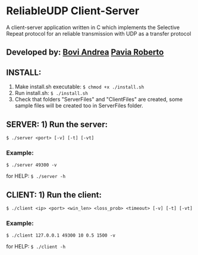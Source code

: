 # ReliableUDP Client-Server
A client-server application written in C which implements the Selective Repeat protocol for an reliable transmission with UDP as a transfer protocol

## Developed by: [Bovi Andrea](https://github.com/kambei) [Pavia Roberto](https://github.com/bloodsky)

## INSTALL:
1) Make install.sh executable: ```$ chmod +x ./install.sh```
2) Run install.sh: ```$ ./install.sh```
3) Check that folders "ServerFiles" and "ClientFiles" are created,
	some sample files will be created too in ServerFiles folder.


## SERVER: 1) Run the server:
```
$ ./server <port> [-v] [-t] [-vt]
```
### Example: 
```
$ ./server 49300 -v
```
for HELP: ```$ ./server -h```

## CLIENT: 1) Run the client:
```
$ ./client <ip> <port> <win_len> <loss_prob> <timeout> [-v] [-t] [-vt]
```
### Example: 
```
$ ./client 127.0.0.1 49300 10 0.5 1500 -v
```
for HELP: ```$ ./client -h```

